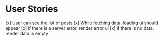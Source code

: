 # User Stories

[x] User can see the list of posts
[x] While fetching data, loading ui should appear
[x] if there is a server error, render error ui
[x] if there is no data, render data is empty
